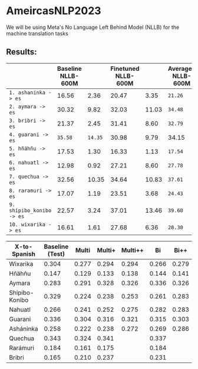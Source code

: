 # AmeircasNLP2023

We will be using Meta's No Language Left Behind Model (NLLB) for the machine translation tasks

## Results:
||**Baseline NLLB-600M**||**Finetuned NLLB-600M**|| **Averaged NLLB-600M**   ||
| ---------------------------| -------- | -------- | -------- | -------- | -------- | -------- |
| `1. ashaninka -> es`       | 16.56    | 2.36     | 20.47    | 3.35     |`21.26`   | `3.80`   |
| `2. aymara -> es`          | 30.32    | 9.82     | 32.03    | 11.03    | `34.48`  | `13.23`  |
| `3. bribri -> es`        | 21.37    | 2.45     | 31.41    | 8.60     | `32.79`  | `10.03`  |
| `4. guarani -> es`       | `35.58`  | `14.35`  | 30.98    | 9.79     | 34.15    | 13.01    |
| `5. hñähñu -> es`        | 17.53    | 1.30     | 16.33    | 1.13     | `17.54`  | `1.45`   |
| `6. nahuatl -> es`       | 12.98    | 0.92     | 27.21    | 8.60     | `27.78`  | `9.01`   |
| `7. quechua -> es`       | 32.56    | 10.35    | 34.64    | 10.83    | `37.61`  | `14.23`  |
| `8. raramuri -> es`      | 17.07    | 1.19     | 23.51    | 3.68     | `24.43`  | `4.33`   |
| `9. shipibo_konibo -> es`| 22.57    | 3.24     | 37.01    | 13.46    | `39.60`  | `16.03`  |
| `10. wixarika -> es`     | 16.61    | 1.61     | 27.68    | 6.36     | `28.30`  | `6.91`   |

| X-to-Spanish | Baseline (Test) | Multi | Multi+ | Multi++ | Bi | Bi++ | Bi++ (Test)|
| -------------|------------------|-------|--------|---------|----|-------|-----------|
|Wixarika| 0.304 |0.277 |0.294 |0.294 |0.266 |0.279| 0.288|
|Hñähñu |0.147| 0.129| 0.133 |0.138 |0.144 |0.141 |0.148|
|Aymara |0.283 |0.291| 0.328 |0.326 |0.336 |0.326 |0.300|
|Shipibo-Konibo| 0.329 |0.224 |0.238 |0.253 |0.261 |0.283 |0.277|
|Nahuatl |0.266| 0.241 |0.252 |0.275| 0.282 |0.283 |0.237|
|Guarani |0.336 |0.304 |0.316 |0.321| 0.315| 0.303 |0.331|
|Asháninka |0.258 |0.222 |0.238 |0.272 |0.269 |0.286| 0.280|
|Quechua |0.343| 0.324 |0.341|  |0.337 | |0.344|
|Rarámuri |0.184| 0.161| 0.175|  |0.184| | 0.145|
|Bribri |0.165| 0.210| 0.237 ||0.231| |0.148|
